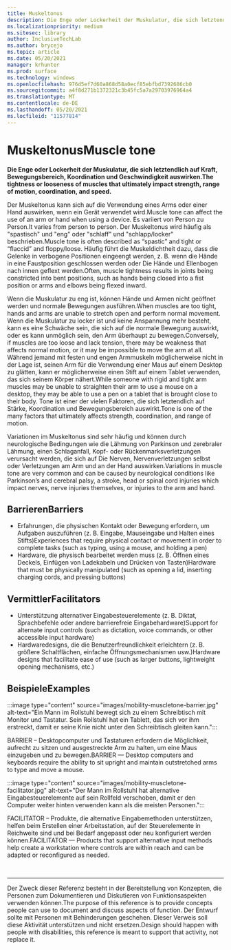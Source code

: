 ```yaml
---
title: Muskeltonus
description: Die Enge oder Lockerheit der Muskulatur, die sich letztendlich auf Kraft, Bewegungsbereich, Koordination und Geschwindigkeit auswirken
ms.localizationpriority: medium
ms.sitesec: library
author: InclusiveTechLab
ms.author: brycejo
ms.topic: article
ms.date: 05/20/2021
manager: krhunter
ms.prod: surface
ms.technology: windows
ms.openlocfilehash: 976d5ef7d60a868d58a0ecf85ebfbd7392686cb0
ms.sourcegitcommit: a4f8d271b1372321c3b45fc5a7a29703976964a4
ms.translationtype: MT
ms.contentlocale: de-DE
ms.lasthandoff: 05/20/2021
ms.locfileid: "11577814"
---
```

# <a name="muscle-tone"></a><span data-ttu-id="681f7-103">Muskeltonus</span><span class="sxs-lookup"><span data-stu-id="681f7-103">Muscle tone</span></span>

**<span data-ttu-id="681f7-104">Die Enge oder Lockerheit der Muskulatur, die sich letztendlich auf Kraft, Bewegungsbereich, Koordination und Geschwindigkeit auswirken.</span><span class="sxs-lookup"><span data-stu-id="681f7-104">The tightness or looseness of muscles that ultimately impact strength, range of motion, coordination, and speed.</span></span>**

<span data-ttu-id="681f7-105">Der Muskeltonus kann sich auf die Verwendung eines Arms oder einer Hand auswirken, wenn ein Gerät verwendet wird.</span><span class="sxs-lookup"><span data-stu-id="681f7-105">Muscle tone can affect the use of an arm or hand when using a device.</span></span> <span data-ttu-id="681f7-106">Es variiert von Person zu Person.</span><span class="sxs-lookup"><span data-stu-id="681f7-106">It varies from person to person.</span></span> <span data-ttu-id="681f7-107">Der Muskeltonus wird häufig als "spastisch" und "eng" oder "schlaff" und "schlapp/locker" beschrieben.</span><span class="sxs-lookup"><span data-stu-id="681f7-107">Muscle tone is often described as “spastic” and tight or “flaccid” and floppy/loose.</span></span> <span data-ttu-id="681f7-108">Häufig führt die Muskeldichtheit dazu, dass die Gelenke in verbogene Positionen eingeengt werden, z. B. wenn die Hände in eine Faustposition geschlossen werden oder Die Hände und Ellenbogen nach innen geflext werden.</span><span class="sxs-lookup"><span data-stu-id="681f7-108">Often, muscle tightness results in joints being constricted into bent positions, such as hands being closed into a fist position or arms and elbows being flexed inward.</span></span>

<span data-ttu-id="681f7-109">Wenn die Muskulatur zu eng ist, können Hände und Armen nicht geöffnet werden und normale Bewegungen ausführen.</span><span class="sxs-lookup"><span data-stu-id="681f7-109">When muscles are too tight, hands and arms are unable to stretch open and perform normal movement.</span></span> <span data-ttu-id="681f7-110">Wenn die Muskulatur zu locker ist und keine Anspannung mehr besteht, kann es eine Schwäche sein, die sich auf die normale Bewegung auswirkt, oder es kann unmöglich sein, den Arm überhaupt zu bewegen.</span><span class="sxs-lookup"><span data-stu-id="681f7-110">Conversely, if muscles are too loose and lack tension, there may be weakness that affects normal motion, or it may be impossible to move the arm at all.</span></span> <span data-ttu-id="681f7-111">Während jemand mit festen und engen Armmuskeln möglicherweise nicht in der Lage ist, seinen Arm für die Verwendung einer Maus auf einem Desktop zu glätten, kann er möglicherweise einen Stift auf einem Tablet verwenden, das sich seinem Körper nähert.</span><span class="sxs-lookup"><span data-stu-id="681f7-111">While someone with rigid and tight arm muscles may be unable to straighten their arm to use a mouse on a desktop, they may be able to use a pen on a tablet that is brought close to their body.</span></span> <span data-ttu-id="681f7-112">Tone ist einer der vielen Faktoren, die sich letztendlich auf Stärke, Koordination und Bewegungsbereich auswirkt.</span><span class="sxs-lookup"><span data-stu-id="681f7-112">Tone is one of the many factors that ultimately affects strength, coordination, and range of motion.</span></span>

<span data-ttu-id="681f7-113">Variationen im Muskeltonus sind sehr häufig und können durch neurologische Bedingungen wie die Lähmung von Parkinson und zerebraler Lähmung, einen Schlaganfall, Kopf- oder Rückenmarksverletzungen verursacht werden, die sich auf Die Nerven, Nervenverletzungen selbst oder Verletzungen am Arm und an der Hand auswirken.</span><span class="sxs-lookup"><span data-stu-id="681f7-113">Variations in muscle tone are very common and can be caused by neurological conditions like Parkinson’s and cerebral palsy, a stroke, head or spinal cord injuries which impact nerves, nerve injuries themselves, or injuries to the arm and hand.</span></span>

## <a name="barriers"></a><span data-ttu-id="681f7-114">Barrieren</span><span class="sxs-lookup"><span data-stu-id="681f7-114">Barriers</span></span>
* <span data-ttu-id="681f7-115">Erfahrungen, die physischen Kontakt oder Bewegung erfordern, um Aufgaben auszuführen (z. B. Eingabe, Mauseingabe und Halten eines Stifts)</span><span class="sxs-lookup"><span data-stu-id="681f7-115">Experiences that require physical contact or movement in order to complete tasks (such as typing, using a mouse, and holding a pen)</span></span>
* <span data-ttu-id="681f7-116">Hardware, die physisch bearbeitet werden muss (z. B. Öffnen eines Deckels, Einfügen von Ladekabeln und Drücken von Tasten)</span><span class="sxs-lookup"><span data-stu-id="681f7-116">Hardware that must be physically manipulated (such as opening a lid, inserting charging cords, and pressing buttons)</span></span>

## <a name="facilitators"></a><span data-ttu-id="681f7-117">Vermittler</span><span class="sxs-lookup"><span data-stu-id="681f7-117">Facilitators</span></span>
* <span data-ttu-id="681f7-118">Unterstützung alternativer Eingabesteuerelemente (z. B. Diktat, Sprachbefehle oder andere barrierefreie Eingabehardware)</span><span class="sxs-lookup"><span data-stu-id="681f7-118">Support for alternate input controls (such as dictation, voice commands, or other accessible input hardware)</span></span>
* <span data-ttu-id="681f7-119">Hardwaredesigns, die die Benutzerfreundlichkeit erleichtern (z. B. größere Schaltflächen, einfache Öffnungsmechanismen usw.)</span><span class="sxs-lookup"><span data-stu-id="681f7-119">Hardware designs that facilitate ease of use (such as larger buttons, lightweight opening mechanisms, etc.)</span></span>

## <a name="examples"></a><span data-ttu-id="681f7-120">Beispiele</span><span class="sxs-lookup"><span data-stu-id="681f7-120">Examples</span></span>

:::image type="content" source="images/mobility-muscletone-barrier.jpg" alt-text="Ein Mann im Rollstuhl bewegt sich zu einem Schreibtisch mit Monitor und Tastatur. Sein Rollstuhl hat ein Tablett, das sich vor ihm erstreckt, damit er seine Knie nicht unter den Schreibtisch gleiten kann.":::

<span data-ttu-id="681f7-123">BARRIER – Desktopcomputer und Tastaturen erfordern die Möglichkeit, aufrecht zu sitzen und ausgestreckte Arm zu halten, um eine Maus einzugeben und zu bewegen.</span><span class="sxs-lookup"><span data-stu-id="681f7-123">BARRIER — Desktop computers and keyboards require the ability to sit upright and maintain outstretched arms to type and move a mouse.</span></span>

:::image type="content" source="images/mobility-muscletone-facilitator.jpg" alt-text="Der Mann im Rollstuhl hat alternative Eingabesteuerelemente auf sein Rollfeld verschoben, damit er den Computer weiter hinten verwenden kann als die meisten Personen.":::

<span data-ttu-id="681f7-125">FACILITATOR – Produkte, die alternative Eingabemethoden unterstützen, helfen beim Erstellen einer Arbeitsstation, auf der Steuerelemente in Reichweite sind und bei Bedarf angepasst oder neu konfiguriert werden können.</span><span class="sxs-lookup"><span data-stu-id="681f7-125">FACILITATOR — Products that support alternative input methods help create a workstation where controls are within reach and can be adapted or reconfigured as needed.</span></span>


&nbsp;

[comment]: # (Footer-Anweisung)
___
<span data-ttu-id="681f7-127">Der Zweck dieser Referenz besteht in der Bereitstellung von Konzepten, die Personen zum Dokumentieren und Diskutieren von Funktionsaspekten verwenden können.</span><span class="sxs-lookup"><span data-stu-id="681f7-127">The purpose of this reference is to provide concepts people can use to document and discuss aspects of function.</span></span> <span data-ttu-id="681f7-128">Der Entwurf sollte mit Personen mit Behinderungen geschehen. Dieser Verweis soll diese Aktivität unterstützen und nicht ersetzen.</span><span class="sxs-lookup"><span data-stu-id="681f7-128">Design should happen with people with disabilities, this reference is meant to support that activity, not replace it.</span></span> 
